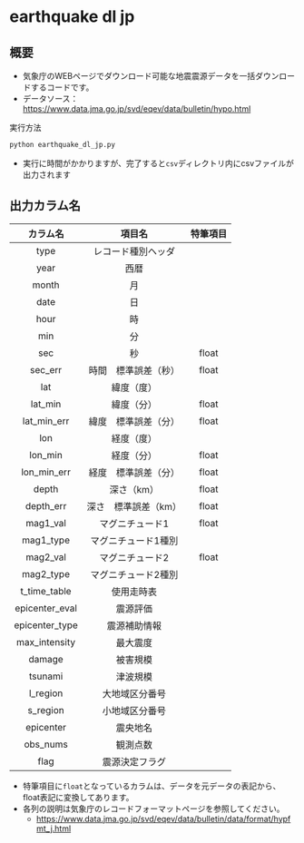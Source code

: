 # earthquake dl jp

## 概要

* 気象庁のWEBページでダウンロード可能な地震震源データを一括ダウンロードするコードです。
* データソース： https://www.data.jma.go.jp/svd/eqev/data/bulletin/hypo.html

実行方法

```bash
python earthquake_dl_jp.py
```

* 実行に時間がかかりますが、完了すると`csv`ディレクトリ内にcsvファイルが出力されます

## 出力カラム名

|      カラム名      |     項目名     | 特筆項目  |
|:--------------:|:-----------:|:-----:|
|      type      |  レコード種別ヘッダ  |       |
|      year      |     西暦      |       |
|     month      |      月      |       |
|      date      |      日      |       |
|      hour      |      時      |       |
|      min       |      分      |       |
|      sec       |      秒      | float |
|    sec_err     | 時間　標準誤差（秒）  | float |
|      lat       |    緯度（度）    |       |
|    lat_min     |    緯度（分）    | float |
|  lat_min_err   | 緯度　標準誤差（分）  | float |
|      lon       |    経度（度）    |       |
|    lon_min     |    経度（分）    | float |
|  lon_min_err   | 経度　標準誤差（分）  | float |
|     depth      |   深さ（km）    | float |
|   depth_err    | 深さ　標準誤差（km） | float |
|    mag1_val    |  マグニチュード1   | float |
|   mag1_type    | マグニチュード1種別  |       |
|    mag2_val    |  マグニチュード2   | float |
|   mag2_type    | マグニチュード2種別  |       |
|  t_time_table  |    使用走時表    |       |
| epicenter_eval |    震源評価     |       |
| epicenter_type |   震源補助情報    |       |
| max_intensity  |    最大震度     |       |
|     damage     |    被害規模     |       |
|    tsunami     |    津波規模     |       |
|    l_region    |   大地域区分番号   |       |
|    s_region    |   小地域区分番号   |       |
|   epicenter    |    震央地名     |       |
|    obs_nums    |    観測点数     |       |
|      flag      |   震源決定フラグ   |       |

* 特筆項目に`float`となっているカラムは、データを元データの表記から、float表記に変換してあります。
* 各列の説明は気象庁のレコードフォーマットページを参照してください。
	* https://www.data.jma.go.jp/svd/eqev/data/bulletin/data/format/hypfmt_j.html

